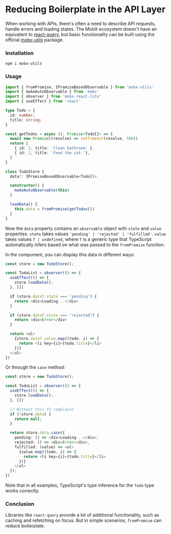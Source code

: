 # Reducing Boilerplate in the API Layer

When working with APIs, there's often a need to describe API requests, handle errors and loading states. The MobX ecosystem doesn't have an equivalent to [react-query](https://github.com/TanStack/query), but basic functionality can be built using the official [mobx-utils](https://github.com/mobxjs/mobx-utils) package.

### Installation

`npm i mobx-utils`

### Usage

```typescript
import { fromPromise, IPromiseBasedObservable } from 'mobx-utils'
import { makeAutoObservable } from 'mobx'
import { observer } from 'mobx-react-lite'
import { useEffect } from 'react'

type Todo = {
  id: number;
  title: string;
}

const getTodos = async (): Promise<Todo[]> => {
  await new Promise((resolve) => setTimeout(resolve, 500))
  return [
    { id: 1, title: 'Clean bathroom' },
    { id: 2, title: 'Feed the cat '},
  ]
}

class TodoStore {
  data?: IPromiseBasedObservable<Todo[]>

  constructor() {
    makeAutoObservable(this)
  }

  loadData() {
    this.data = fromPromise(getTodos())
  }
}
```

Now the `data` property contains an `observable` object with `state` and `value` properties.
`state` takes values `'pending' | 'rejected' | 'fulfilled'`. `value` takes values `T | undefined`, where `T` is a generic type that TypeScript automatically infers based on what was passed to the `fromPromise` function.

In the component, you can display this data in different ways:

```typescript jsx
const store = new TodoStore();

const TodoList = observer(() => {
  useEffect(() => {
    store.loadData();
  }, [])

  if (store.data?.state === 'pending') {
    return <div>Loading...</div>
  }

  if (store.data?.state === "rejected") {
    return <div>Error</div>
  }

  return <ul>
    {store.data?.value.map((todo, i) => {
      return <li key={i}>{todo.title}</li>
    })}
  </ul>
})
```

Or through the `case` method:

```typescript jsx
const store = new TodoStore();

const TodoList = observer(() => {
  useEffect(() => {
    store.loadData();
  }, [])

  // Without this TS complains
  if (!store.data) {
    return null;
  }

  return store.data.case({
    pending: () => <div>Loading...</div>,
    rejected: () => <div>Error</div>,
    fulfilled: (value) => <ul>
      {value.map((todo, i) => {
        return <li key={i}>{todo.title}</li>
      })}
    </ul>
  });
})
```

Note that in all examples, TypeScript's type inference for the `Todo` type works correctly.

### Conclusion
Libraries like `react-query` provide a lot of additional functionality, such as caching and refetching on focus. But in simple scenarios, `fromPromise` can reduce boilerplate.